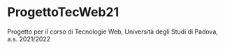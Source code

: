 # ProgettoTecWeb21
Progetto per il corso di Tecnologie Web, Università degli Studi di Padova, a.s. 2021/2022
